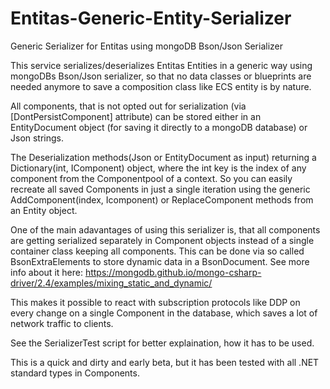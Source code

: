 # Entitas-Generic-Entity-Serializer
Generic Serializer for Entitas using mongoDB Bson/Json Serializer

This service serializes/deserializes Entitas Entities in a generic way using mongoDBs Bson/Json serializer, so that no data classes or blueprints are needed anymore to save a composition class like ECS entity is by nature.

All components, that is not opted out for serialization (via [DontPersistComponent] attribute) can be stored either in an EntityDocument object (for saving it directly to a mongoDB database) or Json strings.
 
The Deserialization methods(Json or EntityDocument as input) returning a Dictionary(int, IComponent) object, where the int key is the index of any component from the Componentpool of a context.
So you can easily recreate all saved Components in just a single iteration using the generic AddComponent(index, Icomponent) or ReplaceComponent methods from an Entity object.

One of the main adavantages of using this serializer is, that all components are getting serialized separately in Component objects instead of a single container class keeping all components. This can be done via so called BsonExtraElements to store dynamic data in a BsonDocument. See more info about it here: https://mongodb.github.io/mongo-csharp-driver/2.4/examples/mixing_static_and_dynamic/

This makes it possible to react with subscription protocols like DDP on every change on a single Component in the database, which saves a lot of network traffic to clients.

See the SerializerTest script for better explaination, how it has to be used.

This is a quick and dirty and early beta, but it has been tested with all .NET standard types in Components. 

